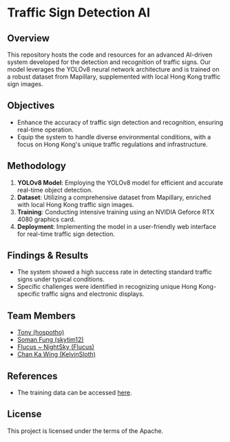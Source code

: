 # Traffic Sign Detection AI

## Overview
This repository hosts the code and resources for an advanced AI-driven system developed for the detection and recognition of traffic signs. Our model leverages the YOLOv8 neural network architecture and is trained on a robust dataset from Mapillary, supplemented with local Hong Kong traffic sign images.

## Objectives
- Enhance the accuracy of traffic sign detection and recognition, ensuring real-time operation.
- Equip the system to handle diverse environmental conditions, with a focus on Hong Kong's unique traffic regulations and infrastructure.

## Methodology
1. **YOLOv8 Model**: Employing the YOLOv8 model for efficient and accurate real-time object detection.
2. **Dataset**: Utilizing a comprehensive dataset from Mapillary, enriched with local Hong Kong traffic sign images. 
3. **Training**: Conducting intensive training using an NVIDIA Geforce RTX 4080 graphics card.
4. **Deployment**: Implementing the model in a user-friendly web interface for real-time traffic sign detection.

## Findings & Results
- The system showed a high success rate in detecting standard traffic signs under typical conditions.
- Specific challenges were identified in recognizing unique Hong Kong-specific traffic signs and electronic displays.

## Team Members
- [Tony (hospotho)](https://github.com/hospotho)
- [Soman Fung (skytim12)](https://github.com/skytim12)
- [Flucus ~ NightSky (Flucus)](https://github.com/Flucus)
- [Chan Ka Wing (KelvinSloth)](https://github.com/KelvinSloth)

## References
- The training data can be accessed [here](https://znphp-my.sharepoint.com/personal/flucus_flucus_idv_hk/_layouts/15/onedrive.aspx?id=%2Fpersonal%2Fflucus%5Fflucus%5Fidv%5Fhk%2FDocuments%2FIT114105%2FSEM4%2FITP4514%2Fai%5Fassm%2Ezip&parent=%2Fpersonal%2Fflucus%5Fflucus%5Fidv%5Fhk%2FDocuments%2FIT114105%2FSEM4%2FITP4514&ga=1).

## License
This project is licensed under the terms of the Apache.
